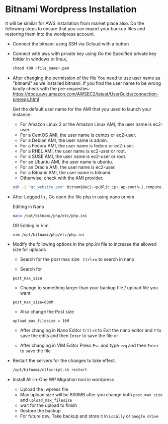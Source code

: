 # Bitnami Wordpress Installation 
It will be similar for AWS installation from market place also. Do the following steps to ensure that you can import your backup files and restoring them into the wordpress account.

- Connect the bitnami using SSH via Gcloud with a button
- Connect with aws with private key using
	Go the Specified private key folder in windows or linux,
	```bash
	chmod 400 <file_name>.pem
	```
- After changing the permission of the file 
	You need to use user name as "bitnami" as we installed bitnami.
	If you find the user name to be wrong kindly check with the pre-requesties: https://docs.aws.amazon.com/AWSEC2/latest/UserGuide/connection-prereqs.html
	
	Get the default user name for the AMI that you used to launch your instance:
	- For Amazon Linux 2 or the Amazon Linux AMI, the user name is ec2-user.
	- For a CentOS AMI, the user name is centos or ec2-user.
	- For a Debian AMI, the user name is admin.
	- For a Fedora AMI, the user name is fedora or ec2-user.
	- For a RHEL AMI, the user name is ec2-user or root.
	- For a SUSE AMI, the user name is ec2-user or root.
	- For an Ubuntu AMI, the user name is ubuntu.
	- For an Oracle AMI, the user name is ec2-user.
	- For a Bitnami AMI, the user name is bitnami.
	- Otherwise, check with the AMI provider.
	
	```bash
	ssh -i "gt_website.pem" bitnami@ec2-<public_ip>.ap-south-1.compute.amazonaws.com
	```
- After Logged In , Go open the file php.in using nano or vim
	
	Editing in Nano
	```bash
	nano /opt/bitnami/php/etc/php.ini
	```
	OR
	Editing in Vim
	```bash
	vim /opt/bitnami/php/etc/php.ini
	```
	
- Modify the following options in the php.ini file to increase the allowed size for uploads

	- Search for the post max size
	` Ctrl`+`w` to search in nano
	
	- Search for
	```console
	post_max_size
	```
	- Change to something larger than your backup file / upload file you want
	```console
	post_max_size=600M
	```
	- Also change the Post size
	```console
	upload_max_filesize = 16M
	```
	
	- After changing in Nano Editor
	`Crtl`+`X` to Exit the nano editor and `Y` to save the edits and then `Enter` to save the file
	or
	
	- After changing in VIM Editor
	Press `Esc` and type `:wq` and then `Enter` to save the file
	
	
- Restart the servers for the changes to take effect.
	```bash
	/opt/bitnami/ctlscript.sh restart
	```
	
- Install All-in-One WP Migration tool in wordpress
	- Upload the <filename>.wpress file
	- Max upload size will be 800MB after you change both `post_max_size` and `upload_max_filesize`
	- wait for the upload to finish
	- Restore the backup
	- For future dev, Take backup and store it in `Locally` or `Google drive`

